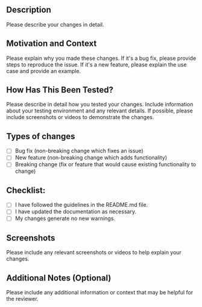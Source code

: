 ## Description

Please describe your changes in detail.

## Motivation and Context

Please explain why you made these changes. If it's a bug fix, please provide steps to reproduce the issue. If it's a new feature, please explain the use case and provide an example.

## How Has This Been Tested?

Please describe in detail how you tested your changes. Include information about your testing environment and any relevant details. If possible, please include screenshots or videos to demonstrate the changes.

## Types of changes

- [ ] Bug fix (non-breaking change which fixes an issue)
- [ ] New feature (non-breaking change which adds functionality)
- [ ] Breaking change (fix or feature that would cause existing functionality to change)

## Checklist:

- [ ] I have followed the guidelines in the README.md file.
- [ ] I have updated the documentation as necessary.
- [ ] My changes generate no new warnings.

<!-- Delete this section if it is not relevant. -->
## Screenshots

Please include any relevant screenshots or videos to help explain your changes.

<!-- Delete this section if it is not relevant. -->
## Additional Notes (Optional)

Please include any additional information or context that may be helpful for the reviewer.

